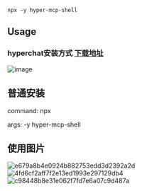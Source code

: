 ```
npx -y hyper-mcp-shell
```

## Usage

### hyperchat安装方式  [下载地址](https://github.com/BigSweetPotatoStudio/HyperChat)

![image](https://github.com/user-attachments/assets/c40feb2c-48cf-4965-b743-7ccd12f6b207)


## 普通安装
command:  npx

args:  -y hyper-mcp-shell


## 使用图片

![e679a8b4e0924b882753edd3d2392a2d](https://github.com/user-attachments/assets/981a7047-ab87-4fb3-a77a-c5d5f2a815cf)
![4fd6cf2aff7f2e13ed1993e297129db4](https://github.com/user-attachments/assets/9e1067b8-ef1c-4d7b-8d68-31053f1001d8)
![c98448b8e31e062f7fd7e6a07c9d487a](https://github.com/user-attachments/assets/d67dd8f9-4658-4e79-986a-1bbe4d855c92)
